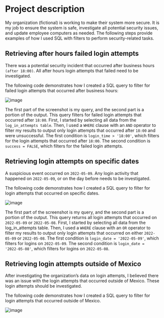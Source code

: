 # Project description
My organization (fictional) is working to make their system more secure. It is my job to ensure the system
is safe, investigate all potential security issues, and update employee computers as needed.
The following steps provide examples of how I used SQL with filters to perform
security-related tasks.

## Retrieving after hours failed login attempts
There was a potential security incident that occurred after business hours <code>(after 18:00)</code>. All after
hours login attempts that failed need to be investigated.

The following code demonstrates how I created a SQL query to filter for failed login attempts
that occurred after business hours:

![image](https://github.com/mikeal-12/Apply-Filters-To-SQL-Queries/assets/72464155/02610f24-874b-419b-930e-d1b08ed5fb20)


The first part of the screenshot is my query, and the second part is a portion of the output. This query filters for failed login attempts that occurred after <code>18:00</code>. First, I started by selecting all data from the <code>log_in_attempts table</code>. Then, I used a <code>WHERE</code> clause with an <code>AND</code> operator to filter my results to output only login attempts that occurred after <code>18:00</code> and were unsuccessful. The first condition is <code>login_time > '18:00'</code>, which filters for the login attempts that occurred after <code>18:00</code>. The second condition is <code>success = FALSE</code>, which filters for the failed login attempts. 

## Retrieving login attempts on specific dates
A suspicious event occurred on <code>2022-05-09</code>. Any login activity that happened on <code>2022-05-09</code>, or on the day before needs to be investigated.

The following code demonstrates how I created a SQL query to filter for login attempts that occurred on specific dates.

![image](https://github.com/mikeal-12/Apply-Filters-To-SQL-Queries/assets/72464155/cde825ed-47e2-4832-a6e5-a0ac5b0b41f8)

The first part of the screenshot is my query, and the second part is a portion of the output. This query returns all login attempts that occurred on <code>2022-05-09</code> or <code>2022-05-08</code>. First, I started by selecting all data from the log_in_attempts table. Then, I used a <code>WHERE</code> clause with an <code>OR</code> operator to filter my results to output only login attempts that occurred on either <code>2022-05-09</code> or <code>2022-05-08</code>. The first condition is <code>login_date = '2022-05-09'</code>, which filters for logins on <code>2022-05-09</code>. The second condition is <code>login_date = '2022-05-08'</code>, which filters for logins on <code>2022-05-08</code>.

## Retrieving login attempts outside of Mexico
After investigating the organization’s data on login attempts, I believed there was an issue with the login attempts that occurred outside of Mexico. These login attempts should be investigated.

The following code demonstrates how I created a SQL query to filter for login attempts that occurred outside of Mexico. 

![image](https://github.com/mikeal-12/Apply-Filters-To-SQL-Queries/assets/72464155/f4b9af7c-0e48-45d6-b9f0-00d8528a3665)

